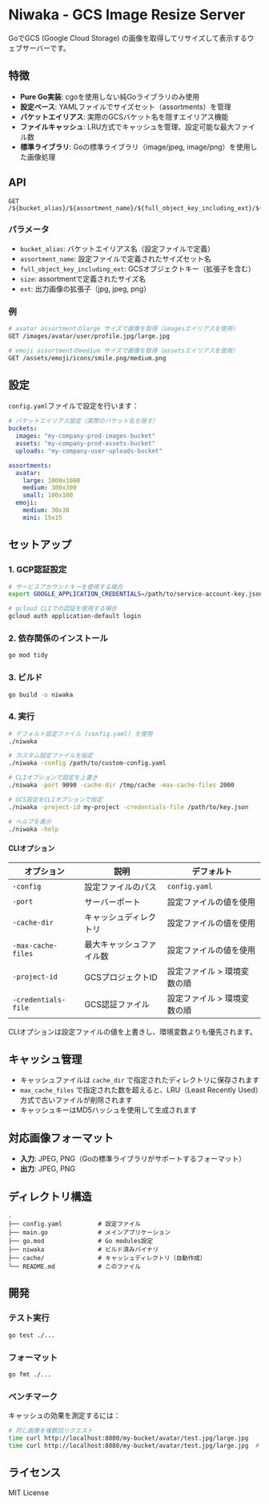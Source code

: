 # Niwaka - GCS Image Resize Server

GoでGCS (Google Cloud Storage) の画像を取得してリサイズして表示するウェブサーバーです。

## 特徴

- **Pure Go実装**: cgoを使用しない純Goライブラリのみ使用
- **設定ベース**: YAMLファイルでサイズセット（assortments）を管理
- **バケットエイリアス**: 実際のGCSバケット名を隠すエイリアス機能
- **ファイルキャッシュ**: LRU方式でキャッシュを管理、設定可能な最大ファイル数
- **標準ライブラリ**: Goの標準ライブラリ（image/jpeg, image/png）を使用した画像処理

## API

```
GET /${bucket_alias}/${assortment_name}/${full_object_key_including_ext}/${size}.${ext}
```

### パラメータ

- `bucket_alias`: バケットエイリアス名（設定ファイルで定義）
- `assortment_name`: 設定ファイルで定義されたサイズセット名
- `full_object_key_including_ext`: GCSオブジェクトキー（拡張子を含む）
- `size`: assortmentで定義されたサイズ名
- `ext`: 出力画像の拡張子（jpg, jpeg, png）

### 例

```bash
# avatar assortmentのlarge サイズで画像を取得（imagesエイリアスを使用）
GET /images/avatar/user/profile.jpg/large.jpg

# emoji assortmentのmedium サイズで画像を取得（assetsエイリアスを使用）
GET /assets/emoji/icons/smile.png/medium.png
```

## 設定

`config.yaml`ファイルで設定を行います：

```yaml
# バケットエイリアス設定（実際のバケット名を隠す）
buckets:
  images: "my-company-prod-images-bucket"
  assets: "my-company-prod-assets-bucket" 
  uploads: "my-company-user-uploads-bucket"

assortments:
  avatar:
    large: 1000x1000
    medium: 300x300
    small: 100x100
  emoji:
    medium: 30x30
    mini: 15x15
```

## セットアップ

### 1. GCP認証設定

```bash
# サービスアカウントキーを使用する場合
export GOOGLE_APPLICATION_CREDENTIALS=/path/to/service-account-key.json

# gcloud CLIでの認証を使用する場合
gcloud auth application-default login
```

### 2. 依存関係のインストール

```bash
go mod tidy
```

### 3. ビルド

```bash
go build -o niwaka
```

### 4. 実行

```bash
# デフォルト設定ファイル (config.yaml) を使用
./niwaka

# カスタム設定ファイルを指定
./niwaka -config /path/to/custom-config.yaml

# CLIオプションで設定を上書き
./niwaka -port 9090 -cache-dir /tmp/cache -max-cache-files 2000

# GCS設定をCLIオプションで指定
./niwaka -project-id my-project -credentials-file /path/to/key.json

# ヘルプを表示
./niwaka -help
```

#### CLIオプション

| オプション | 説明 | デフォルト |
|-----------|------|-----------|
| `-config` | 設定ファイルのパス | `config.yaml` |
| `-port` | サーバーポート | 設定ファイルの値を使用 |
| `-cache-dir` | キャッシュディレクトリ | 設定ファイルの値を使用 |
| `-max-cache-files` | 最大キャッシュファイル数 | 設定ファイルの値を使用 |
| `-project-id` | GCSプロジェクトID | 設定ファイル > 環境変数の順 |
| `-credentials-file` | GCS認証ファイル | 設定ファイル > 環境変数の順 |

CLIオプションは設定ファイルの値を上書きし、環境変数よりも優先されます。

## キャッシュ管理

- キャッシュファイルは `cache_dir` で指定されたディレクトリに保存されます
- `max_cache_files` で指定された数を超えると、LRU（Least Recently Used）方式で古いファイルが削除されます
- キャッシュキーはMD5ハッシュを使用して生成されます

## 対応画像フォーマット

- **入力**: JPEG, PNG（Goの標準ライブラリがサポートするフォーマット）
- **出力**: JPEG, PNG

## ディレクトリ構造

```
.
├── config.yaml          # 設定ファイル
├── main.go              # メインアプリケーション
├── go.mod               # Go modules設定
├── niwaka               # ビルド済みバイナリ
├── cache/               # キャッシュディレクトリ（自動作成）
└── README.md            # このファイル
```

## 開発

### テスト実行

```bash
go test ./...
```

### フォーマット

```bash
go fmt ./...
```

### ベンチマーク

キャッシュの効果を測定するには：

```bash
# 同じ画像を複数回リクエスト
time curl http://localhost:8080/my-bucket/avatar/test.jpg/large.jpg
time curl http://localhost:8080/my-bucket/avatar/test.jpg/large.jpg  # キャッシュから取得
```

## ライセンス

MIT License
